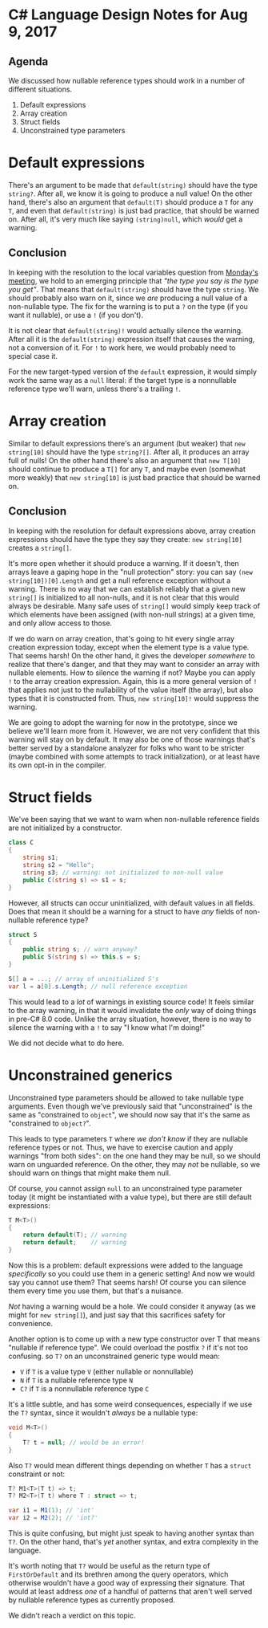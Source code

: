 # C# Language Design Notes for Aug 9, 2017

## Agenda

We discussed how nullable reference types should work in a number of different situations.

1. Default expressions
2. Array creation
3. Struct fields
4. Unconstrained type parameters


# Default expressions

There's an argument to be made that `default(string)` should have the type `string?`. After all, we know it is going to produce a null value! On the other hand, there's also an argument that `default(T)` should produce a `T` for any `T`, and even that `default(string)` is just bad practice, that should be warned on. After all, it's very much like saying `(string)null`, which *would* get a warning.

## Conclusion

In keeping with the resolution to the local variables question from [Monday's meeting](https://github.com/dotnet/csharplang/blob/master/meetings/2017/LDM-2017-08-07.md), we hold to an emerging principle that *"the type you say is the type you get"*. That means that `default(string)` should have the type `string`. We should probably also warn on it, since we *are* producing a null value of a non-nullable type. The fix for the warning is to put a `?` on the type (if you want it nullable), or use a `!` (if you don't).

It is not clear that `default(string)!` would actually silence the warning. After all it is the `default(string)` expression itself that causes the warning, not a conversion of it. For `!` to work here, we would probably need to special case it. 

For the new target-typed version of the `default` expression, it would simply work the same way as a `null` literal: if the target type is a nonnullable reference type we'll warn, unless there's a trailing `!`.


# Array creation

Similar to default expressions there's an argument (but weaker) that `new string[10]` should have the type `string?[]`. After all, it produces an array full of nulls! On the other hand there's also an argument that `new T[10]` should continue to produce a `T[]` for any `T`, and maybe even (somewhat more weakly) that `new string[10]` is just bad practice that should be warned on.

## Conclusion

In keeping with the resolution for default expressions above, array creation expressions should have the type they say they create: `new string[10]` creates a `string[]`.

It's more open whether it should produce a warning. If it doesn't, then arrays leave a gaping hope in the "null protection" story: you can say `(new string[10])[0].Length` and get a null reference exception without a warning. There is no way that we can establish reliably that a given new `string[]` is initialized to all non-nulls, and it is not clear that this would always be desirable. Many safe uses of `string[]` would simply keep track of which elements have been assigned (with non-null strings) at a given time, and only allow access to those.

If we do warn on array creation, that's going to hit every single array creation expression today, except when the element type is a value type. That seems harsh! On the other hand, it gives the developer *somewhere* to realize that there's danger, and that they may want to consider an array with nullable elements. How to silence the warning if not? Maybe you can apply `!` to the array creation expression. Again, this is a more general version of `!` that applies not just to the nullability of the value itself (the array), but also types that it is constructed from. Thus, `new string[10]!` would suppress the warning.

We are going to adopt the warning for now in the prototype, since we believe we'll learn more from it. However, we are not very confident that this warning will stay on by default. It may also be one of those warnings that's better served by a standalone analyzer for folks who want to be stricter (maybe combined with some attempts to track initialization), or at least have its own opt-in in the compiler.


# Struct fields

We've been saying that we want to warn when non-nullable reference fields are not initialized by a constructor. 

``` c#
class C
{
	string s1;
    string s2 = "Hello";
    string s3; // warning: not initialized to non-null value
    public C(string s) => s1 = s;
}
```

However, all structs can occur uninitialized, with default values in all fields. Does that mean it should be a warning for a struct to have *any* fields of non-nullable reference type?

``` c#
struct S
{
    public string s; // warn anyway?
    public S(string s) => this.s = s;
}

S[] a = ...; // array of uninitialized S's
var l = a[0].s.Length; // null reference exception
```

This would lead to a *lot* of warnings in existing source code! It feels similar to the array warning, in that it would invalidate the *only* way of doing things in pre-C# 8.0 code. Unlike the array situation, however, there is no way to silence the warning with a `!` to say "I know what I'm doing!"

We did not decide what to do here.


# Unconstrained generics

Unconstrained type parameters should be allowed to take nullable type arguments. Even though we've previously said that "unconstrained" is the same as "constrained to `object`", we should now say that it's the same as "constrained to `object?`".

This leads to type parameters `T` where *we don't know* if they are nullable reference types or not. Thus, we have to exercise caution and apply warnings "from both sides": on the one hand they may be null, so we should warn on unguarded reference. On the other, they may *not* be nullable, so we should warn on things that might make them null.

Of course, you cannot assign `null` to an unconstrained type parameter today (it might be instantiated with a value type), but there are still default expressions:

``` c#
T M<T>()
{
	return default(T); // warning
	return default;    // warning
}
```

Now this is a problem: default expressions were added to the language *specifically* so you could use them in a generic setting! And now we would say you cannot use them? That seems harsh! Of course you can silence them every time you use them, but that's a nuisance.

*Not* having a warning would be a hole. We could consider it anyway (as we might for `new string[]`), and just say that this sacrifices safety for convenience.

Another option is to come up with a new type constructor over T that means "nullable if reference type". We could overload the postfix `?` if it's not too confusing. so `T?` on an unconstrained generic type would mean:

- `V` if `T` is a value type `V` (either nullable or nonnullable)
- `N` if `T` is a nullable reference type `N`
- `C?` if `T` is a nonnullable reference type `C`

It's a little subtle, and has some weird consequences, especially if we use the `T?` syntax, since it wouldn't *always* be a nullable type:

``` c#
void M<T>()
{
    T? t = null; // would be an error!
}
```

Also `T?` would mean different things depending on whether `T` has a `struct` constraint or not:

``` c#
T? M1<T>(T t) => t;
T? M2<T>(T t) where T : struct => t;

var i1 = M1(1); // 'int'
var i2 = M2(2); // 'int?'
```

This is quite confusing, but might just speak to having another syntax than `T?`. On the other hand, that's *yet* another syntax, and extra complexity in the language.

It's worth noting that `T?` would be useful as the return type of `FirstOrDefault` and its brethren among the query operators, which otherwise wouldn't have a good way of expressing their signature. That would at least address *one* of a handful of patterns that aren't well served by nullable reference types as currently proposed.

We didn't reach a verdict on this topic. 
 